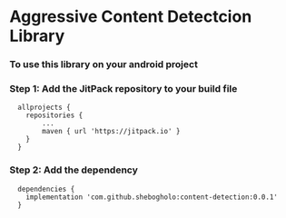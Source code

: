 # Aggressive Content Detectcion Library
### To use this library on your android project
### Step 1: Add the JitPack repository to your build file
```
  allprojects {
	repositories {
		...
		maven { url 'https://jitpack.io' }
	}
  }
```
### Step 2: Add the dependency
```
  dependencies {
	implementation 'com.github.shebogholo:content-detection:0.0.1'
  }
```
